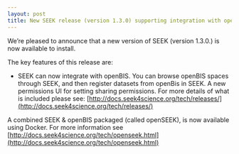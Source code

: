 ```yaml
---
layout: post
title: New SEEK release (version 1.3.0) supporting integration with openBIS
---
```


We’re pleased to announce that a new version of SEEK (version 1.3.0.) is now available to install.

The key features of this release are:

* SEEK can now integrate with openBIS. You can browse openBIS spaces through SEEK, and then register datasets from openBis in SEEK.
A new permissions UI for setting sharing permissions.
For more details of what is included please see: [http://docs.seek4science.org/tech/releases/](http://docs.seek4science.org/tech/releases/)

A combined SEEK & openBIS packaged (called openSEEK), is now available using Docker. For more information see [http://docs.seek4science.org/tech/openseek.html](http://docs.seek4science.org/tech/openseek.html)